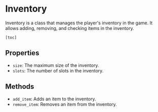 # Inventory
Inventory is a class that manages the player's inventory in the game. It allows adding, removing, and checking items in the inventory.

    
```admonish summary
[toc]
```

## Properties
- `size`: The maximum size of the inventory.
- `slots`: The number of slots in the inventory.

## Methods
- `add_item`: Adds an item to the inventory.
- `remove_item`: Removes an item from the inventory.
